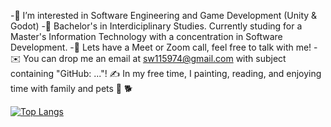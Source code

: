 

-👀 I’m interested in Software Engineering and Game Development (Unity & Godot) 
-🧮 Bachelor's in Interdiciplinary Studies. Currently studing for a Master's Information Technology with a concentration in Software Development.
-💬  Lets have a Meet or Zoom call, feel free to talk with me!
-✉️  You can drop me an email at sw115974@gmail.com with subject containing "GitHub: ..."! 
✍️  In my free time, I painting, reading, and enjoying time with family and pets 🦜 🐕


[![Top Langs](https://github-readme-stats.vercel.app/api/top-langs/?username=andromedamoon-stack)](https://github.com/andromedamoon-stack/github-readme-stats)


<!---
andromedamoon-stack/andromedamoon-stack is a ✨ special ✨ repository because its `README.md` (this file) appears on your GitHub profile.
You can click the Preview link to take a look at your changes.
--->
